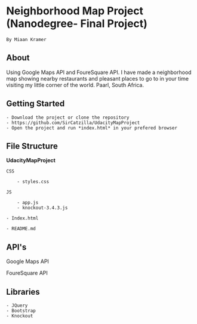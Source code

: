 # Neighborhood Map Project (Nanodegree- Final Project)
    By Miaan Kramer

## About
Using Google Maps API and FoureSquare API. I have made a neighborhood map showing nearby restaurants and pleasant places to go to in your time visiting my little corner of the world. Paarl, South Africa.

## Getting Started

    - Download the project or clone the repository
    - https://github.com/SirCatzilla/UdacityMapProject
    - Open the project and run *index.html* in your prefered browser

## File Structure

**UdacityMapProject**

    CSS

        - styles.css

    JS

        - app.js
        - knockout-3.4.3.js

    - Index.html

    - README.md

## API's

Google Maps API

FoureSquare API

## Libraries

    - JQuery
    - Bootstrap
    - Knockout